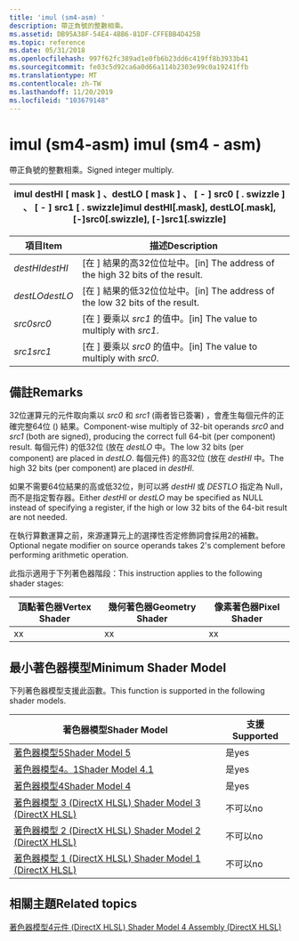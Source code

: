 ```yaml
---
title: 'imul (sm4-asm) '
description: 帶正負號的整數相乘。
ms.assetid: DB95A38F-54E4-4BB6-81DF-CFFEBB4D425B
ms.topic: reference
ms.date: 05/31/2018
ms.openlocfilehash: 997f62fc389ad1e0fb6b23dd6c419ff8b3933b41
ms.sourcegitcommit: fe03c5d92ca6a0d66a114b2303e99c0a19241ffb
ms.translationtype: MT
ms.contentlocale: zh-TW
ms.lasthandoff: 11/20/2019
ms.locfileid: "103679148"
---
```

# <a name="imul-sm4---asm"></a><span data-ttu-id="366ee-103">imul (sm4-asm) </span><span class="sxs-lookup"><span data-stu-id="366ee-103">imul (sm4 - asm)</span></span>

<span data-ttu-id="366ee-104">帶正負號的整數相乘。</span><span class="sxs-lookup"><span data-stu-id="366ee-104">Signed integer multiply.</span></span>



| <span data-ttu-id="366ee-105">imul destHI \[ mask \] 、destLO \[ mask \] 、 \[ - \] src0 \[ . swizzle \] 、 \[ - \] src1 \[ . swizzle\]</span><span class="sxs-lookup"><span data-stu-id="366ee-105">imul destHI\[.mask\], destLO\[.mask\], \[-\]src0\[.swizzle\], \[-\]src1\[.swizzle\]</span></span> |
|-------------------------------------------------------------------------------------|



 



| <span data-ttu-id="366ee-106">項目</span><span class="sxs-lookup"><span data-stu-id="366ee-106">Item</span></span>                                                                                           | <span data-ttu-id="366ee-107">描述</span><span class="sxs-lookup"><span data-stu-id="366ee-107">Description</span></span>                                                      |
|------------------------------------------------------------------------------------------------|------------------------------------------------------------------|
| <span data-ttu-id="366ee-108"><span id="destHI"></span><span id="desthi"></span><span id="DESTHI"></span>*destHI*</span><span class="sxs-lookup"><span data-stu-id="366ee-108"><span id="destHI"></span><span id="desthi"></span><span id="DESTHI"></span>*destHI*</span></span><br/> | <span data-ttu-id="366ee-109">\[在 \] 結果的高32位位址中。</span><span class="sxs-lookup"><span data-stu-id="366ee-109">\[in\] The address of the high 32 bits of the result.</span></span><br/> |
| <span data-ttu-id="366ee-110"><span id="destLO"></span><span id="destlo"></span><span id="DESTLO"></span>*destLO*</span><span class="sxs-lookup"><span data-stu-id="366ee-110"><span id="destLO"></span><span id="destlo"></span><span id="DESTLO"></span>*destLO*</span></span><br/> | <span data-ttu-id="366ee-111">\[在 \] 結果的低32位位址中。</span><span class="sxs-lookup"><span data-stu-id="366ee-111">\[in\] The address of the low 32 bits of the result.</span></span><br/>  |
| <span data-ttu-id="366ee-112"><span id="src0"></span><span id="SRC0"></span>*src0*</span><span class="sxs-lookup"><span data-stu-id="366ee-112"><span id="src0"></span><span id="SRC0"></span>*src0*</span></span><br/>                                | <span data-ttu-id="366ee-113">\[在 \] 要乘以 *src1* 的值中。</span><span class="sxs-lookup"><span data-stu-id="366ee-113">\[in\] The value to multiply with *src1*.</span></span><br/>             |
| <span data-ttu-id="366ee-114"><span id="src1"></span><span id="SRC1"></span>*src1*</span><span class="sxs-lookup"><span data-stu-id="366ee-114"><span id="src1"></span><span id="SRC1"></span>*src1*</span></span><br/>                                | <span data-ttu-id="366ee-115">\[在 \] 要乘以 *src0* 的值中。</span><span class="sxs-lookup"><span data-stu-id="366ee-115">\[in\] The value to multiply with *src0*.</span></span><br/>             |



 

## <a name="remarks"></a><span data-ttu-id="366ee-116">備註</span><span class="sxs-lookup"><span data-stu-id="366ee-116">Remarks</span></span>

<span data-ttu-id="366ee-117">32位運算元的元件取向乘以 *src0* 和 *src1* (兩者皆已簽署) ，會產生每個元件的正確完整64位 () 結果。</span><span class="sxs-lookup"><span data-stu-id="366ee-117">Component-wise multiply of 32-bit operands *src0* and *src1* (both are signed), producing the correct full 64-bit (per component) result.</span></span> <span data-ttu-id="366ee-118">每個元件) 的低32位 (放在 *destLO* 中。</span><span class="sxs-lookup"><span data-stu-id="366ee-118">The low 32 bits (per component) are placed in *destLO*.</span></span> <span data-ttu-id="366ee-119">每個元件) 的高32位 (放在 *destHI* 中。</span><span class="sxs-lookup"><span data-stu-id="366ee-119">The high 32 bits (per component) are placed in *destHI*.</span></span>

<span data-ttu-id="366ee-120">如果不需要64位結果的高或低32位，則可以將 *destHI* 或 *DESTLO* 指定為 Null，而不是指定暫存器。</span><span class="sxs-lookup"><span data-stu-id="366ee-120">Either *destHI* or *destLO* may be specified as NULL instead of specifying a register, if the high or low 32 bits of the 64-bit result are not needed.</span></span>

<span data-ttu-id="366ee-121">在執行算數運算之前，來源運算元上的選擇性否定修飾詞會採用2的補數。</span><span class="sxs-lookup"><span data-stu-id="366ee-121">Optional negate modifier on source operands takes 2's complement before performing arithmetic operation.</span></span>

<span data-ttu-id="366ee-122">此指示適用于下列著色器階段：</span><span class="sxs-lookup"><span data-stu-id="366ee-122">This instruction applies to the following shader stages:</span></span>



| <span data-ttu-id="366ee-123">頂點著色器</span><span class="sxs-lookup"><span data-stu-id="366ee-123">Vertex Shader</span></span> | <span data-ttu-id="366ee-124">幾何著色器</span><span class="sxs-lookup"><span data-stu-id="366ee-124">Geometry Shader</span></span> | <span data-ttu-id="366ee-125">像素著色器</span><span class="sxs-lookup"><span data-stu-id="366ee-125">Pixel Shader</span></span> |
|---------------|-----------------|--------------|
| <span data-ttu-id="366ee-126">x</span><span class="sxs-lookup"><span data-stu-id="366ee-126">x</span></span>             | <span data-ttu-id="366ee-127">x</span><span class="sxs-lookup"><span data-stu-id="366ee-127">x</span></span>               | <span data-ttu-id="366ee-128">x</span><span class="sxs-lookup"><span data-stu-id="366ee-128">x</span></span>            |



 

## <a name="minimum-shader-model"></a><span data-ttu-id="366ee-129">最小著色器模型</span><span class="sxs-lookup"><span data-stu-id="366ee-129">Minimum Shader Model</span></span>

<span data-ttu-id="366ee-130">下列著色器模型支援此函數。</span><span class="sxs-lookup"><span data-stu-id="366ee-130">This function is supported in the following shader models.</span></span>



| <span data-ttu-id="366ee-131">著色器模型</span><span class="sxs-lookup"><span data-stu-id="366ee-131">Shader Model</span></span>                                              | <span data-ttu-id="366ee-132">支援</span><span class="sxs-lookup"><span data-stu-id="366ee-132">Supported</span></span> |
|-----------------------------------------------------------|-----------|
| [<span data-ttu-id="366ee-133">著色器模型5</span><span class="sxs-lookup"><span data-stu-id="366ee-133">Shader Model 5</span></span>](d3d11-graphics-reference-sm5.md)        | <span data-ttu-id="366ee-134">是</span><span class="sxs-lookup"><span data-stu-id="366ee-134">yes</span></span>       |
| [<span data-ttu-id="366ee-135">著色器模型4。1</span><span class="sxs-lookup"><span data-stu-id="366ee-135">Shader Model 4.1</span></span>](dx-graphics-hlsl-sm4.md)              | <span data-ttu-id="366ee-136">是</span><span class="sxs-lookup"><span data-stu-id="366ee-136">yes</span></span>       |
| [<span data-ttu-id="366ee-137">著色器模型4</span><span class="sxs-lookup"><span data-stu-id="366ee-137">Shader Model 4</span></span>](dx-graphics-hlsl-sm4.md)                | <span data-ttu-id="366ee-138">是</span><span class="sxs-lookup"><span data-stu-id="366ee-138">yes</span></span>       |
| [<span data-ttu-id="366ee-139">著色器模型 3 (DirectX HLSL) </span><span class="sxs-lookup"><span data-stu-id="366ee-139">Shader Model 3 (DirectX HLSL)</span></span>](dx-graphics-hlsl-sm3.md) | <span data-ttu-id="366ee-140">不可以</span><span class="sxs-lookup"><span data-stu-id="366ee-140">no</span></span>        |
| [<span data-ttu-id="366ee-141">著色器模型 2 (DirectX HLSL) </span><span class="sxs-lookup"><span data-stu-id="366ee-141">Shader Model 2 (DirectX HLSL)</span></span>](dx-graphics-hlsl-sm2.md) | <span data-ttu-id="366ee-142">不可以</span><span class="sxs-lookup"><span data-stu-id="366ee-142">no</span></span>        |
| [<span data-ttu-id="366ee-143">著色器模型 1 (DirectX HLSL) </span><span class="sxs-lookup"><span data-stu-id="366ee-143">Shader Model 1 (DirectX HLSL)</span></span>](dx-graphics-hlsl-sm1.md) | <span data-ttu-id="366ee-144">不可以</span><span class="sxs-lookup"><span data-stu-id="366ee-144">no</span></span>        |



 

## <a name="related-topics"></a><span data-ttu-id="366ee-145">相關主題</span><span class="sxs-lookup"><span data-stu-id="366ee-145">Related topics</span></span>

<dl> <dt>

[<span data-ttu-id="366ee-146">著色器模型4元件 (DirectX HLSL) </span><span class="sxs-lookup"><span data-stu-id="366ee-146">Shader Model 4 Assembly (DirectX HLSL)</span></span>](dx-graphics-hlsl-sm4-asm.md)
</dt> </dl>

 

 





